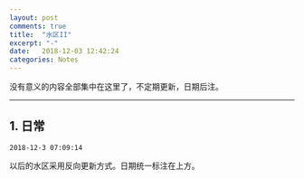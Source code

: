 ```yaml
---
layout: post
comments: true
title:  "水区II"
excerpt: "-"
date:   2018-12-03 12:42:24
categories: Notes
---
```


<script type="text/javascript"
  src="https://cdn.mathjax.org/mathjax/latest/MathJax.js?config=TeX-AMS-MML_HTMLorMML">
</script>

没有意义的内容全部集中在这里了，不定期更新，日期后注。

---

## 1. 日常

`2018-12-3 07:09:14`

以后的水区采用反向更新方式。日期统一标注在上方。

